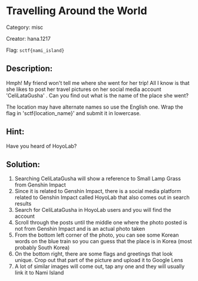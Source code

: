 
# Travelling Around the World
Category: misc

Creator: hana.1217

Flag: `sctf{nami_island}`

## Description:
Hmph! My friend won't tell me where she went for her trip! All I know is that she likes to post her travel pictures on her social media account 'CeliLataGusha' . Can you find out what is the name of the place she went?

The location may have alternate names so use the English one. Wrap the flag in 'sctf{location_name}' and submit it in lowercase.

## Hint: 
Have you heard of HoyoLab?


## Solution:
1. Searching CeliLataGusha will show a reference to Small Lamp Grass from Genshin Impact
2. Since it is related to Genshin Impact, there is a social media platform related to Genshin Impact called HoyoLab that also comes out in search results
3. Search for CeliLataGusha in HoyoLab users and you will find the account
4. Scroll through the posts until the middle one where the photo posted is not from Genshin Impact and is an actual photo taken
5. From the bottom left corner of the photo, you can see some Korean words on the blue train so you can guess that the place is in Korea (most probably South Korea)
6. On the bottom right, there are some flags and greetings that look unique. Crop out that part of the picture and upload it to Google Lens
7. A lot of similar images will come out, tap any one and they will usually link it to Nami Island

